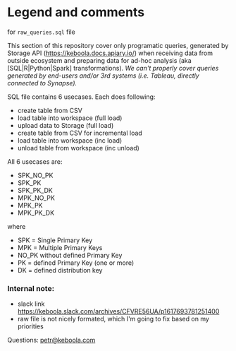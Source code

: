 # Legend and comments 
for `raw_queries.sql` file

This section of this repository cover only programatic queries, generated by Storage API (https://keboola.docs.apiary.io/) when receiving data from outside ecosystem and preparing data for ad-hoc analysis (aka [SQL|R|Python|Spark] transformations). *We can't properly cover queries generated by end-users and/or 3rd systems (i.e. Tableau, directly connected to Synapse).*

SQL file contains 6 usecases. Each does following:
- create table from CSV
- load table into workspace (full load)
- upload data to Storage (full load)
- create table from CSV for incremental load
- load table into workspace (inc load)
- unload table from workspace (inc unload)

All 6 usecases are:
- SPK_NO_PK
- SPK_PK
- SPK_PK_DK
- MPK_NO_PK
- MPK_PK
- MPK_PK_DK

where
- SPK = Single Primary Key
- MPK = Multiple Primary Keys
- NO_PK without defined Primary Key
- PK = defined Primary Key (one or more)
- DK = defined distribution key

### Internal note: 
- slack link https://keboola.slack.com/archives/CFVRE56UA/p1617693781251400
- raw file is not nicely formated, which I'm going to fix based on my priorities

Questions: petr@keboola.com